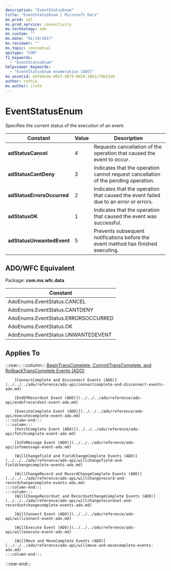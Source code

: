 ```yaml
---
description: "EventStatusEnum"
title: "EventStatusEnum | Microsoft Docs"
ms.prod: sql
ms.prod_service: connectivity
ms.technology: ado
ms.custom: ""
ms.date: "01/19/2017"
ms.reviewer: ""
ms.topic: conceptual
apitype: "COM"
f1_keywords: 
  - "EventStatusEnum"
helpviewer_keywords: 
  - "EventStatusEnum enumeration [ADO]"
ms.assetid: ebfd4cda-4017-4873-9d28-38b1c7db12a8
author: rothja
ms.author: jroth
---
```

# EventStatusEnum
Specifies the current status of the execution of an event.  
  
|Constant|Value|Description|  
|--------------|-----------|-----------------|  
|**adStatusCancel**|4|Requests cancellation of the operation that caused the event to occur.|  
|**adStatusCantDeny**|3|Indicates that the operation cannot request cancellation of the pending operation.|  
|**adStatusErrorsOccurred**|2|Indicates that the operation that caused the event failed due to an error or errors.|  
|**adStatusOK**|1|Indicates that the operation that caused the event was successful.|  
|**adStatusUnwantedEvent**|5|Prevents subsequent notifications before the event method has finished executing.|  
  
## ADO/WFC Equivalent  
 Package: **com.ms.wfc.data**  
  
|Constant|  
|--------------|  
|AdoEnums.EventStatus.CANCEL|  
|AdoEnums.EventStatus.CANTDENY|  
|AdoEnums.EventStatus.ERRORSOCCURRED|  
|AdoEnums.EventStatus.OK|  
|AdoEnums.EventStatus.UNWANTEDEVENT|  
  
## Applies To  

:::row:::
    :::column:::
        [BeginTransComplete, CommitTransComplete, and RollbackTransComplete Events (ADO)](../../../ado/reference/ado-api/begintranscomplete-committranscomplete-and-rollbacktranscomplete-events-ado.md)  

        [ConnectComplete and Disconnect Events (ADO)](../../../ado/reference/ado-api/connectcomplete-and-disconnect-events-ado.md)  

        [EndOfRecordset Event (ADO)](../../../ado/reference/ado-api/endofrecordset-event-ado.md)  

        [ExecuteComplete Event (ADO)](../../../ado/reference/ado-api/executecomplete-event-ado.md)  
    :::column-end:::
    :::column:::
        [FetchComplete Event (ADO)](../../../ado/reference/ado-api/fetchcomplete-event-ado.md)  

        [InfoMessage Event (ADO)](../../../ado/reference/ado-api/infomessage-event-ado.md)  

        [WillChangeField and FieldChangeComplete Events (ADO)](../../../ado/reference/ado-api/willchangefield-and-fieldchangecomplete-events-ado.md)  

        [WillChangeRecord and RecordChangeComplete Events (ADO)](../../../ado/reference/ado-api/willchangerecord-and-recordchangecomplete-events-ado.md)  
    :::column-end:::
    :::column:::
        [WillChangeRecordset and RecordsetChangeComplete Events (ADO)](../../../ado/reference/ado-api/willchangerecordset-and-recordsetchangecomplete-events-ado.md)  

        [WillConnect Event (ADO)](../../../ado/reference/ado-api/willconnect-event-ado.md)  

        [WillExecute Event (ADO)](../../../ado/reference/ado-api/willexecute-event-ado.md)  

        [WillMove and MoveComplete Events (ADO)](../../../ado/reference/ado-api/willmove-and-movecomplete-events-ado.md)  
    :::column-end:::
:::row-end:::
